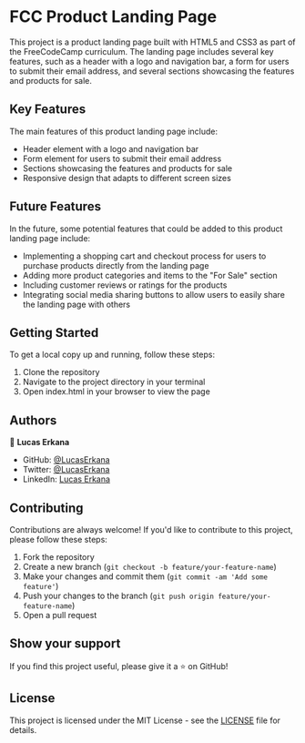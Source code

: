 # FCC Product Landing Page

This project is a product landing page built with HTML5 and CSS3 as part of the FreeCodeCamp curriculum. The landing page includes several key features, such as a header with a logo and navigation bar, a form for users to submit their email address, and several sections showcasing the features and products for sale.

## Key Features

The main features of this product landing page include:

- Header element with a logo and navigation bar
- Form element for users to submit their email address
- Sections showcasing the features and products for sale
- Responsive design that adapts to different screen sizes

## Future Features

In the future, some potential features that could be added to this product landing page include:

- Implementing a shopping cart and checkout process for users to purchase products directly from the landing page
- Adding more product categories and items to the "For Sale" section
- Including customer reviews or ratings for the products
- Integrating social media sharing buttons to allow users to easily share the landing page with others

## Getting Started

To get a local copy up and running, follow these steps:

1. Clone the repository
2. Navigate to the project directory in your terminal
3. Open index.html in your browser to view the page

## Authors

👤 **Lucas Erkana**

- GitHub: [@LucasErkana](https://github.com/LucasErkana)
- Twitter: [@LucasErkana](https://twitter.com/@LucasErkana)
- LinkedIn: [Lucas Erkana](https://www.linkedin.com/in/lucas-erkana/)

## Contributing

Contributions are always welcome! If you'd like to contribute to this project, please follow these steps:

1. Fork the repository
2. Create a new branch (`git checkout -b feature/your-feature-name`)
3. Make your changes and commit them (`git commit -am 'Add some feature'`)
4. Push your changes to the branch (`git push origin feature/your-feature-name`)
5. Open a pull request

## Show your support

If you find this project useful, please give it a ⭐️ on GitHub!

## License

This project is licensed under the MIT License - see the [LICENSE](./LICENSE) file for details.
